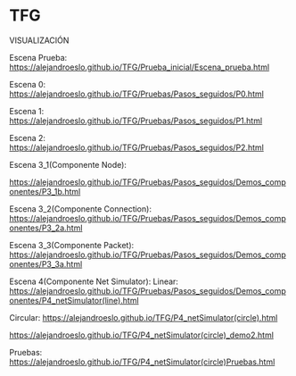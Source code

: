 # TFG

VISUALIZACIÓN

Escena Prueba:
https://alejandroeslo.github.io/TFG/Prueba_inicial/Escena_prueba.html

Escena 0:
https://alejandroeslo.github.io/TFG/Pruebas/Pasos_seguidos/P0.html

Escena 1:
https://alejandroeslo.github.io/TFG/Pruebas/Pasos_seguidos/P1.html

Escena 2:
https://alejandroeslo.github.io/TFG/Pruebas/Pasos_seguidos/P2.html

Escena 3_1(Componente Node):

https://alejandroeslo.github.io/TFG/Pruebas/Pasos_seguidos/Demos_componentes/P3_1b.html

Escena 3_2(Componente Connection):
https://alejandroeslo.github.io/TFG/Pruebas/Pasos_seguidos/Demos_componentes/P3_2a.html

Escena 3_3(Componente Packet):
https://alejandroeslo.github.io/TFG/Pruebas/Pasos_seguidos/Demos_componentes/P3_3a.html

Escena 4(Componente Net Simulator):
Linear:
https://alejandroeslo.github.io/TFG/Pruebas/Pasos_seguidos/Demos_componentes/P4_netSimulator(line).html

Circular:
https://alejandroeslo.github.io/TFG/P4_netSimulator(circle).html

https://alejandroeslo.github.io/TFG/P4_netSimulator(circle)_demo2.html

Pruebas:
https://alejandroeslo.github.io/TFG/P4_netSimulator(circle)Pruebas.html
